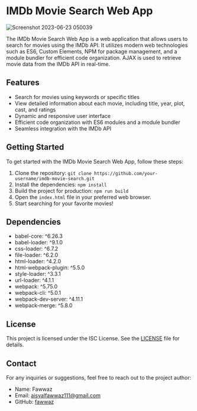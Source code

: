 # IMDb Movie Search Web App

![Screenshot 2023-06-23 050039](https://github.com/aisyalfawwaz/IMDb-Movie-Search-Web-App-Development-with-ES6-Custom-Element-NPM-Module-Bundler-and-AJAX/assets/59833758/cb642cf1-4205-4184-bd9b-a20c84f5d06e)

The IMDb Movie Search Web App is a web application that allows users to search for movies using the IMDb API. It utilizes modern web technologies such as ES6, Custom Elements, NPM for package management, and a module bundler for efficient code organization. AJAX is used to retrieve movie data from the IMDb API in real-time.

## Features

- Search for movies using keywords or specific titles
- View detailed information about each movie, including title, year, plot, cast, and ratings
- Dynamic and responsive user interface
- Efficient code organization with ES6 modules and a module bundler
- Seamless integration with the IMDb API

## Getting Started

To get started with the IMDb Movie Search Web App, follow these steps:

1. Clone the repository: `git clone https://github.com/your-username/imdb-movie-search.git`
2. Install the dependencies: `npm install`
3. Build the project for production: `npm run build`
4. Open the `index.html` file in your preferred web browser.
5. Start searching for your favorite movies!

## Dependencies

- babel-core: ^6.26.3
- babel-loader: ^9.1.0
- css-loader: ^6.7.2
- file-loader: ^6.2.0
- html-loader: ^4.2.0
- html-webpack-plugin: ^5.5.0
- style-loader: ^3.3.1
- url-loader: ^4.1.1
- webpack: ^5.75.0
- webpack-cli: ^5.0.1
- webpack-dev-server: ^4.11.1
- webpack-merge: ^5.8.0

## License

This project is licensed under the ISC License. See the [LICENSE](LICENSE) file for details.

## Contact

For any inquiries or suggestions, feel free to reach out to the project author:

- Name: Fawwaz
- Email: aisyalfawwaz111@gmail.com
- GitHub: [fawwaz]([https://github.com/fawwaz](https://github.com/aisyalfawwaz)https://github.com/aisyalfawwaz)

